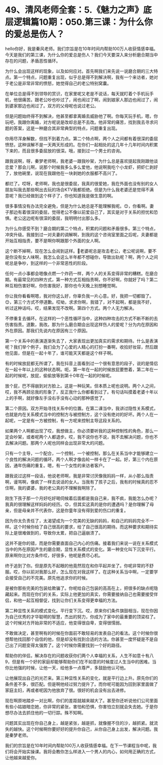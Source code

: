 # 49、清风老师全套：5.《魅力之声》底层逻辑篇10期：050.第三课：为什么你的爱总是伤人？

hello你好，我是秦风老师。我们宗旨是在10年时间内帮助100万人收获情感幸福。今天是我们的第三课，为什么你的爱总是伤人？我们今天要深入来分析磨合期当中存在的问题，矛盾恶性循环。

为什么会出现这样的现象，以及如何应对。首先啊我们来先说一说磨合期的三大特点。第一个特点，问题重复出现，似乎总是得不到解决啊，我有一个来访者，她对于老公是非常非常的愤怒，她觉得自己的老公特别窝囊。

在单位总是得不到领导的赏识，在家里呢又老是不说话，每天就盯着个手机玩手机，他很痛苦。跟老公吵也吵过了，闹也闹过了啊，闹到娘家人那边也闹过了，闹到婆家那边也闹过了。双方的父母呢也说过老公。

但是问题始终得不到解决，他甚至都拿离婚去威胁他了啊。你每天玩手机，嗯，你玩吧，我跟你离婚，对方呢说是改却总是不去改。他非常的痛苦，找到我去寻求问题的答案，这是一种磨合其非常典型的特点，问题重复出现。

你用尽浑身解数，但找不到着力点。第二个特点啊，两个人之间都有着很深的委屈愤怒，这种误解不是一天两天形成的。在你们一起相处的这几年十几年时间内积累下来的，而且很多委屈放的很深。哦，接到过一个男士的咨询。

跟我说啊，呀，秦梦老师啊，我老婆一跟我吵架，为什么总是喜欢提起我刚跟他谈恋爱？那会儿啊，说那个时候我多么多么爱他，他说啊我吃个小龙虾，把虾仁剥好了，放他碗里，说现在我跟他在一块剥她的衣服都不高兴了。

都烂了。哎呀，老师啊，我也是很委屈，我真的很爱她，我在外面也没有别的女人朋友叫我去那些啊出去玩的场合KTV我都拒绝。但是为什么我老婆还是觉得不满意呢？我已经做到这个样子了，你也知道我是做生意的啊。

很多事情没有办法完全避免，但是为什么她总是不能理解我呢。😊，你看啊。妻子那边有着很深的委屈，觉得老公不像以前爱自己了，其实是对于关系的担忧和恐惧。老公这边呢有很深的委屈，我明明付出那么多。

为什么你感受不到？磨合期的第二个特点，积累的问题和矛盾很多。第三个特点，冲突升级。我接到过一对夫妻的调解啊，到我的这个咨询室里面之后呢，夫妻都是开始互相指责，要不是啊你啊跟那个外面的女人啊。

这个断不掉啊，现在怎么会闹到这样。🎼老婆呢总是攻击老公，老公呢说啊，要不是你没有女人味啊，我怎么会这么半年都不想碰你，导致出轨呢？啊，两个人之间呢总是争吵，到这样的一个非常恶性的阶段。

任何一点小事都会嗯像点燃一个炸药一样，两个人的关系变得非常的糟糕。在磨合期。有最常见的四种方式，第一种方式互相指责啊，你不好啊，你就好了吗？第二种互相伤害好啊，你伤害我好，那你也今天晚上别想睡觉啊。

你让我你看看啊嗯，我对你这么好，你辜负我一片心意。好，我把一切都毁了。😊，第三个方式不停道歉。哎呦，求求你啊，我错了，对不起啊，都是我不好，听过这种话吗，哎，结果发现不改啊。第四个方式。两个人无力解决。

不停重复去循环。在这样的一个恶性循环当中，这种四种攻击的方式不断不断的去伤害指责。道歉，我改。那为什么磨合期会出现这样伤人的爱呢？分为内在原因和外在原因。那我们先说内在原因有三个原因。

第一个关系中的表演逐渐失去了，大家表现出更加真实的需求和期待。什么是表演呢？我们举个例子，我们会为了心爱的人精心的打扮一番啊，收拾好妆容，然后跟他见面，但是在一起十年了，谁可能天天都是这个样子啊。

有的时候放屁都无所谓了。我在抖音上面看到过一个很有意思的段子，说的是情侣在一起十年以上的这种状态啊。呃，第一年在一起的时候放屁要憋着，第二年在一起的时候呢，放屁，偷偷放等到第十0年在一起的时候呢。

放个屁，巴不得崩到对方脸上。这是一种玩笑。但本质上呢也说明。两个人之间，哎，我不再顾忌我的形象了，反正我什么你都看到过了。有句话叫摸着老婆十年以上的手啊，就好像左手没右手没有心动的那种感觉了。

第二个原因。双方开始寻找关系中的位置。在第二课当中，我讲过隐性关系模式，也就是内在关系模式当中的控制方与被控制方，这个没有绝对的好坏。两个人在一起呢，一定是有一方被控制，有一方呢来控制主导这段关系的。

如果两个人啊都出现了哎，我想做主，你必须要听我的这种控制性的角色，那么一定会吵架，或者呢两个人都退步。哎，我不说你也不说，我不去解决问题，你也不去解决问题。那两个人呢也同样会出现非常大的问题。

只有一个主导，一个配合，一个控制，一个被控制，那么在关系当中才能够建立一个良性的解决问题的循环。两个人啊才像齿轮一样卡在了一起。好，第三个内在原因，通年伤痛的重复。嗯，有一个女性的来访者客户。

跟我说过这样一段话，他说老师啊，我是非常讨厌像我妈妈一样，从小那么指责啊，谩骂啊，像疯了一样去说话的女人。当我有了孩子之后，我有的时候真的忍不住啊，我的婆婆，我的老公真的不理解我啊除了。

刚生下孩子那一个月好吃好喝伺候着后面都是我自己来，我不疯，我能怎么办呢？我真的很理解这样妈妈的经历。😊，但其实这真的是你的遭遇吗？是你理解了母亲，但是母亲并不代表你，这是你童年没有得到爱的伤口的重复。

因为你太负责任了，太渴望成为一个完美的无缺的妈妈，和自己的妈妈完全不一样。这个时候你给了自己很高的要求，给了自己很高的期待。而这种要求和期待实际上是很难做到的，导致你太累，把自己逼崩溃了。

这并不是你的错，而是你需要直面自己内心的伤痛。接着我们来说一说在关系模式当中的外在原因产生的磨合期，显性关系模式的变化。第一种变化叫下沉变平行。原来啊你比对方条件哎，好很多，他呢是费尽心机。

终于追到了你。但是原先不起眼的他竟然现在和你平起并坐了。你呢非常的不舒服。哎，你以前对我那么好，怎么现在对我这样了。在这种关系当中啊，一定要学会接受自己的不完美。原先他追求你的时候。

是被你那些完美的包装给欺骗了。你呢给自己包装的高高在上，把很多的缺点呢隐藏起来。而现在你们的关系，实际上他更加的真实，你需要接纳自己也需要接受伴侣，和他一起互相督促，找到让你们关系变得更幸福的方法。

第二种显性关系的模式变化。平行变下沉。哎，原来你们条件旗鼓相当，现在你因为自己优秀的才华聪明的智慧，杰出的努力，你成为了家中的最重要的顶梁柱了。这个时候对方开始非常的不适应，他变得很自卑，变得很懦弱。

不敢做决定，甚至啊有的时候在你面前不敢轻易的发表自己的看法。这个时候你很想帮他找回那个自信的他，但是却没有找到合适的方法。你甚至一度怀疑是不是自己出了问题变得太强势了。这个时候你需要找到一个好的路径。

帮助你的伴侣，解决存在的问题收获你们两个人幸福的关系，人生不如意十有八9，但是有一个好的家庭却能够帮助你们在不如意的时候度过人生当中的困难。当你比他强的时候，让他一天，给他多一点尊严，多鼓励他认可他。

让他展现出自己的光芒来。第三种显性关系的变化，就是平行边上升。原先你们的条件差不多，很匹配。但是啊他经过努力提升了。而你呢可能因为回到家里面做了家庭主妇，再或者呢因为他放弃了很。很好的机会没有出去进修。

现在啊原地踏步一对比啊，你们的差距就越来越大了。甚至你还听说他们公司里面有些小姑娘暗恋她，你非常的紧张，害怕和恐惧，你害怕立刻就会失去她。于是你想尽办法去抓住他的一切行踪。殊不知啊。

问题其实出现在你自己身上，越是紧张，越是抓，就像握不住的沙，越抓紧。就流失的越快。这个时候啊你要好好的提升你自己，从你自己身上出发，解决问题。我是秦梦老师。

我们的宗旨是在10年时间内帮助100万人收获情感幸福。在下一节课程当中呢，我们将会开始实操课。我将会教你怎么样进入一个男人的内心，如何用正确的方式，让他越来越爱你。


